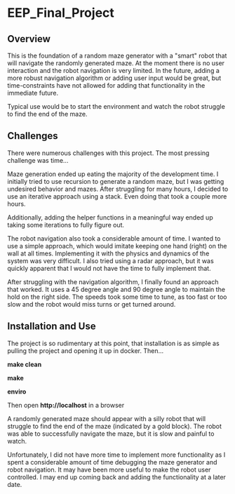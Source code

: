 # EEP_Final_Project


## Overview
This is the foundation of a random maze generator with a "smart" robot that will
navigate the randomly generated maze. At the moment there is no user interaction
and the robot navigation is very limited. In the future, adding a more robust
navigation algorithm or adding user input would be great, but time-constraints have
not allowed for adding that functionality in the immediate future.


Typical use would be to start the environment and watch the robot struggle to find
the end of the maze.


## Challenges
There were numerous challenges with this project. The most pressing challenge was
time...


Maze generation ended up eating the majority of the development time. I initially
tried to use recursion to generate a random maze, but I was getting undesired
behavior and mazes. After struggling for many hours, I decided to use an iterative
approach using a stack. Even doing that took a couple more hours.


Additionally, adding the helper functions in a meaningful way ended up taking some
iterations to fully figure out.


The robot navigation also took a considerable amount of time. I wanted to use a 
simple approach, which would imitate keeping one hand (right) on the wall at all
times. Implementing it with the physics and dynamics of the system was very
difficult. I also tried using a radar approach, but it was quickly apparent that
I would not have the time to fully implement that.


After struggling with the navigation algorithm, I finally found an approach that
worked. It uses a 45 degree angle and 90 degree angle to maintain the hold on the
right side. The speeds took some time to tune, as too fast or too slow and the
robot would miss turns or get turned around.


## Installation and Use
The project is so rudimentary at this point, that installation is as simple as
pulling the project and opening it up in docker. Then...


**make clean**


**make**


**enviro**


Then open **http://localhost** in a browser


A randomly generated maze should appear with a silly robot that will struggle
to find the end of the maze (indicated by a gold block). The robot was able to
successfully navigate the maze, but it is slow and painful to watch.


Unfortunately, I did not have more time to implement more functionality as I spent
a considerable amount of time debugging the maze generator and robot navigation. It
may have been more useful to make the robot user controlled. I may end up coming back
and adding the functionality at a later date.




